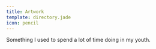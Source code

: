```yaml
---
title: Artwork
template: directory.jade
icon: pencil
---
```


Something I used to spend a lot of time doing in my youth.